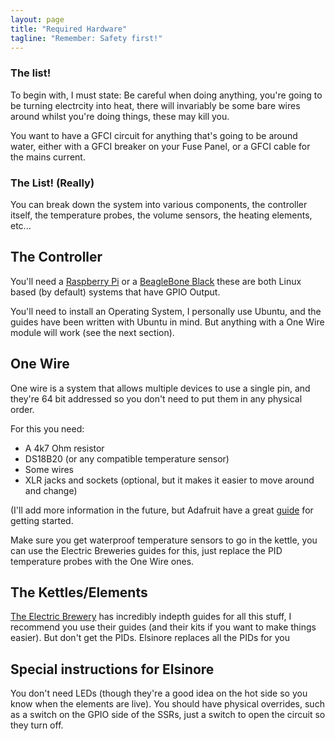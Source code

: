 ```yaml
---
layout: page
title: "Required Hardware"
tagline: "Remember: Safety first!"
---
```


### The list!

To begin with, I must state: Be careful when doing anything, you're going to be turning electrcity into heat, there will invariably be some bare wires around whilst you're doing things, these may kill you.

You want to have a GFCI circuit for anything that's going to be around water, either with a GFCI breaker on your Fuse Panel, or a GFCI cable for the mains current.

### The List! (Really)

You can break down the system into various components, the controller itself, the temperature probes, the volume sensors, the heating elements, etc...

## The Controller

You'll need a [Raspberry Pi](http://www.raspberrypi.org/) or a [BeagleBone Black](http://beagleboard.org/black) these are both Linux based (by default) systems that have GPIO Output. 

You'll need to install an Operating System, I personally use Ubuntu, and the guides have been written with Ubuntu in mind. But anything with a One Wire module will work (see the next section).

## One Wire

One wire is a system that allows multiple devices to use a single pin, and they're 64 bit addressed so you don't need to put them in any physical order.

For this you need:

 * A 4k7 Ohm resistor
 * DS18B20 (or any compatible temperature sensor)
 * Some wires
 * XLR jacks and sockets (optional, but it makes it easier to move around and change)

(I'll add more information in the future, but Adafruit have a great [guide](https://learn.adafruit.com/adafruits-raspberry-pi-lesson-11-ds18b20-temperature-sensing/overview) for getting started.

Make sure you get waterproof temperature sensors to go in the kettle, you can use the Electric Breweries guides for this, just replace the PID temperature probes with the One Wire ones.

## The Kettles/Elements

[The Electric Brewery](http://theelectricbrewery.com/) has incredibly indepth guides for all this stuff, I recommend you use their guides (and their kits if you want to make things easier). But don't get the PIDs. Elsinore replaces all the PIDs for you

## Special instructions for Elsinore

You don't need LEDs (though they're a good idea on the hot side so you know when the elements are live).
You should have physical overrides, such as a switch on the GPIO side of the SSRs, just a switch to open the circuit so they turn off.



